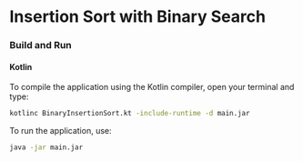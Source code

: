 # Insertion Sort with Binary Search

### Build and Run

#### Kotlin

To compile the application using the Kotlin compiler, open your terminal and type:
```bash
kotlinc BinaryInsertionSort.kt -include-runtime -d main.jar
```

To run the application, use:
```bash
java -jar main.jar
```
